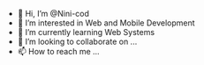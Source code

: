 - 👋 Hi, I’m @Nini-cod
- 👀 I’m interested in Web and Mobile Development
- 🌱 I’m currently learning Web Systems
- 💞️ I’m looking to collaborate on ...
- 📫 How to reach me ...

<!---
Nini-cod/Nini-cod is a ✨ special ✨ repository because its `README.md` (this file) appears on your GitHub profile.
You can click the Preview link to take a look at your changes.
--->
